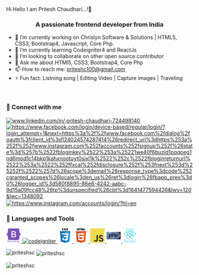 Hi Hello I am Pritesh Chaudhari...!👋

  <h3 align="center">A passionate frontend developer from India</h3>

- 🔭 I’m currently working on Chrislyn Software & Solutions | HTML5, CSS3, Bootstrap4, Javascript, Core Php. 
- 🌱 I’m currently learning Codeigniter4 and ReactJs
- 👯 I’m looking to collaborate on other open source contributor
- 💬 Ask me about HTMl5, CSS3, Bootstrap4, Core Php
- 📫 How to reach me: priteshc100@gmail.com
- ⚡ Fun fact: Listning song | Editing Video | Capture images | Traveling






<p align="left"> <a href="https://twitter.com/" target="blank"><img src="https://img.shields.io/twitter/follow/?logo=twitter&style=for-the-badge" alt="" /></a> </p>

<h3 align="left">🤝 Connect with me</h3>
<p align="left">
<a href="https://linkedin.com/in/www.linkedin.com/in/ pritesh-chaudhari-724498140" target="blank"><img align="center" src="https://raw.githubusercontent.com/rahuldkjain/github-profile-readme-generator/master/src/images/icons/Social/linked-in-alt.svg" alt="www.linkedin.com/in/ pritesh-chaudhari-724498140" height="30" width="40" /></a>
<a href="https://fb.com/https://www.facebook.com/login/device-based/regular/login/?login_attempt=1&next=https%3a%2f%2fwww.facebook.com%2fdialog%2foauth%3fclient_id%3d124024574287414%26redirect_uri%3dhttps%253a%252f%252fwww.instagram.com%252faccounts%252fsignup%252f%26state%3d%257b%2522fbloginkey%2522%253a%25221we40f6buzid1pqqoeg1nd6mod1c14bkp1kahxnootuyt0sixl1k%2522%252c%2522fbloginreturnurl%2522%253a%2522%252ffxcal%252fdisclosure%252f%253fnext%253d%25252f%2522%257d%26scope%3demail%26response_type%3dcode%252cgranted_scopes%26locale%3den_us%26ret%3dlogin%26fbapp_pres%3d0%26logger_id%3d580f8895-86e6-4242-aabc-9d15a09fcc48%26tp%3dunspecified%26cbt%3d1641477594426&lwv=120&lwc=1348092" target="blank"><img align="center" src="https://raw.githubusercontent.com/rahuldkjain/github-profile-readme-generator/master/src/images/icons/Social/facebook.svg" alt="https://www.facebook.com/login/device-based/regular/login/?login_attempt=1&next=https%3a%2f%2fwww.facebook.com%2fdialog%2foauth%3fclient_id%3d124024574287414%26redirect_uri%3dhttps%253a%252f%252fwww.instagram.com%252faccounts%252fsignup%252f%26state%3d%257b%2522fbloginkey%2522%253a%25221we40f6buzid1pqqoeg1nd6mod1c14bkp1kahxnootuyt0sixl1k%2522%252c%2522fbloginreturnurl%2522%253a%2522%252ffxcal%252fdisclosure%252f%253fnext%253d%25252f%2522%257d%26scope%3demail%26response_type%3dcode%252cgranted_scopes%26locale%3den_us%26ret%3dlogin%26fbapp_pres%3d0%26logger_id%3d580f8895-86e6-4242-aabc-9d15a09fcc48%26tp%3dunspecified%26cbt%3d1641477594426&lwv=120&lwc=1348092" height="30" width="40" /></a>
<a href="https://instagram.com/https://www.instagram.com/accounts/login/?hl=en" target="blank"><img align="center" src="https://raw.githubusercontent.com/rahuldkjain/github-profile-readme-generator/master/src/images/icons/Social/instagram.svg" alt="https://www.instagram.com/accounts/login/?hl=en" height="30" width="40" /></a>
</p>

<h3 align="left">🚀 Languages and Tools</h3>
<p align="left"> <a href="https://getbootstrap.com" target="_blank" rel="noreferrer"> <img src="https://raw.githubusercontent.com/devicons/devicon/master/icons/bootstrap/bootstrap-plain-wordmark.svg" alt="bootstrap" width="40" height="40"/> </a> <a href="https://codeigniter.com" target="_blank" rel="noreferrer"> <img src="https://cdn.worldvectorlogo.com/logos/codeigniter.svg" alt="codeigniter" width="40" height="40"/> </a> <a href="https://www.w3schools.com/css/" target="_blank" rel="noreferrer"> <img src="https://raw.githubusercontent.com/devicons/devicon/master/icons/css3/css3-original-wordmark.svg" alt="css3" width="40" height="40"/> </a> <a href="https://www.w3.org/html/" target="_blank" rel="noreferrer"> <img src="https://raw.githubusercontent.com/devicons/devicon/master/icons/html5/html5-original-wordmark.svg" alt="html5" width="40" height="40"/> </a> <a href="https://developer.mozilla.org/en-US/docs/Web/JavaScript" target="_blank" rel="noreferrer"> <img src="https://raw.githubusercontent.com/devicons/devicon/master/icons/javascript/javascript-original.svg" alt="javascript" width="40" height="40"/> </a> <a href="https://www.php.net" target="_blank" rel="noreferrer"> <img src="https://raw.githubusercontent.com/devicons/devicon/master/icons/php/php-original.svg" alt="php" width="40" height="40"/> </a> <a href="https://reactjs.org/" target="_blank" rel="noreferrer"> <img src="https://raw.githubusercontent.com/devicons/devicon/master/icons/react/react-original-wordmark.svg" alt="react" width="40" height="40"/> </a> </p>

<p><img align="left" src="https://github-readme-stats.vercel.app/api/top-langs?username=priteshsc&show_icons=true&locale=en&layout=compact" alt="priteshsc" /></p>

<p>&nbsp;<img align="center" src="https://github-readme-stats.vercel.app/api?username=priteshsc&show_icons=true&locale=en" alt="priteshsc" /></p>

<p><img align="center" src="https://github-readme-streak-stats.herokuapp.com/?user=priteshsc&" alt="priteshsc" /></p>
